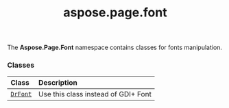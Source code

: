 ﻿---
title: aspose.page.font
second_title: Aspose.Page for Python via .NET API References
description: 
type: docs
weight: 10
url: /python-net/aspose.page.font/
is_root: false
---

The **Aspose.Page.Font**  namespace contains classes for fonts manipulation.

### Classes
| Class | Description |
| :- | :- |
| [`DrFont`](/page/python-net/aspose.page.font/drfont) | Use this class instead of GDI+ Font |


